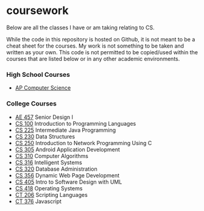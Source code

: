 # coursework
Below are all the classes I have or am taking relating to CS.

While the code in this repository is hosted on Github, it is not meant to be a cheat sheet for the courses. My work is not something to be taken and written as your own. This code is not permitted to be copied/used within the courses that are listed below or in any other academic environments.

### High School Courses
* [AP Computer Science](https://github.com/ajchili/coursework/tree/master/ap_comp_sci)

### College Courses
* [AE 457](https://github.com/ajchili/coursework/tree/master/ae_457) Senior Design I
* [CS 100](https://github.com/ajchili/coursework/tree/master/cs_100) Introduction to Programming Languages
* [CS 225](https://github.com/ajchili/coursework/tree/master/cs_225) Intermediate Java Programming
* [CS 230](https://github.com/ajchili/coursework/tree/master/cs_230) Data Structures
* [CS 250](https://github.com/ajchili/coursework/tree/master/cs_250) Introduction to Network Programming Using C
* [CS 305](https://github.com/ajchili/coursework/tree/master/cs_305) Android Application Development
* [CS 310](https://github.com/ajchili/coursework/tree/master/cs_310) Computer Algorithms
* [CS 316](https://github.com/ajchili/coursework/tree/master/cs_316) Intelligent Systems
* [CS 320](https://github.com/ajchili/coursework/tree/master/cs_320) Database Administration
* [CS 356](https://github.com/ajchili/coursework/tree/master/cs_356) Dynamic Web Page Development
* [CS 405](https://github.com/ajchili/coursework/tree/master/cs_405) Intro to Software Design with UML
* [CS 418](https://github.com/ajchili/coursework/tree/master/cs_418) Operating Systems
* [CT 206](https://github.com/ajchili/coursework/tree/master/ct_206) Scripting Languages
* [CT 376](https://github.com/ajchili/coursework/tree/master/ct_376) Javascript
